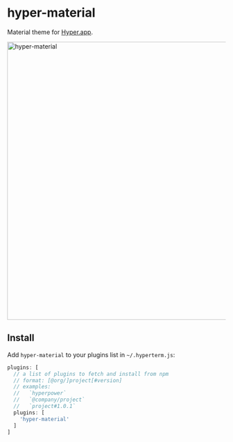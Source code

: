 # hyper-material

Material theme for [Hyper.app](https://hyper.is).

<img width="640" alt="hyper-material" src="https://cloud.githubusercontent.com/assets/1333916/21234676/7741185e-c2a8-11e6-87da-8bc9e1293764.png">

## Install

Add `hyper-material` to your plugins list in `~/.hyperterm.js`:

```js
plugins: [
  // a list of plugins to fetch and install from npm
  // format: [@org/]project[#version]
  // examples:
  //   `hyperpower`
  //   `@company/project`
  //   `project#1.0.1`
  plugins: [
    'hyper-material'
  ]
]
```
